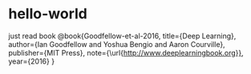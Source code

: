 # hello-world
just read book
@book{Goodfellow-et-al-2016,
    title={Deep Learning},
    author={Ian Goodfellow and Yoshua Bengio and Aaron Courville},
    publisher={MIT Press},
    note={\url{http://www.deeplearningbook.org}},
    year={2016}
}
